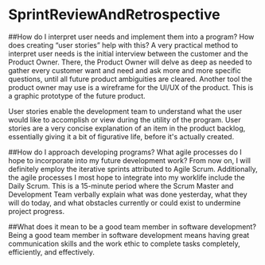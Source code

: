 # SprintReviewAndRetrospective


##How do I interpret user needs and implement them into a program? How does creating “user stories” help with this?
A very practical method to interpret user needs is the initial interview between the customer and the Product Owner.  There, the Product Owner will delve as deep as needed to gather every customer want and need and ask more and more specific questions, until all future product ambiguities are cleared.  Another tool the product owner may use is a wireframe for the UI/UX of the product.  This is a graphic prototype of the future product.

User stories enable the development team to understand what the user would like to accomplish or view during the utility of the program.  User stories are a very concise explanation of an item in the product backlog, essentially giving it a bit of figurative life, before it's actually created.


##How do I approach developing programs? What agile processes do I hope to incorporate into my future development work?
From now on, I will definitely employ the iterative sprints attributed to Agile Scrum.  Additionally, the agile processes I most hope to integrate into my worklife include the Daily Scrum.  This is a 15-minute period where the Scrum Master and Development Team verbally explain what was done yesterday, what they will do today, and what obstacles currently or could exist to undermine project progress.


##What does it mean to be a good team member in software development?
Being a good team member in software development means having great communication skills and the work ethic to complete tasks completely, efficiently, and effectively.

